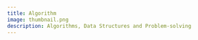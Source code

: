 ```yaml
---
title: Algorithm
image: thumbnail.png
description: Algorithms, Data Structures and Problem-solving 
---
```

